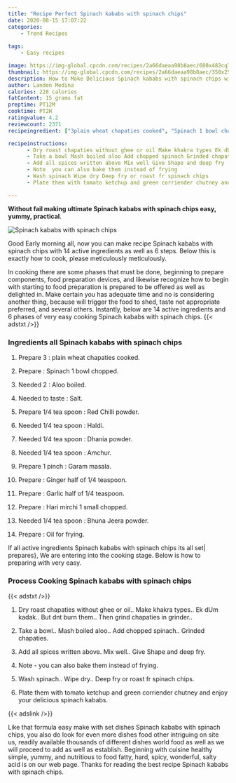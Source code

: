 ```yaml
---
title: "Recipe Perfect Spinach kababs with spinach chips"
date: 2020-08-15 17:07:22
categories:
    - Trend Recipes
    
tags:
    - Easy recipes

image: https://img-global.cpcdn.com/recipes/2a66daeaa98b8aec/680x482cq70/spinach-kababs-with-spinach-chips-recipe-main-photo.jpg
thumbnail: https://img-global.cpcdn.com/recipes/2a66daeaa98b8aec/350x250cq70/spinach-kababs-with-spinach-chips-recipe-main-photo.jpg
description: How to Make Delicious Spinach kababs with spinach chips with 14 ingredients and 6 stages of easy cooking.
author: Landon Medina
calories: 228 calories
fatContent: 15 grams fat
preptime: PT12M
cooktime: PT2H
ratingvalue: 4.2
reviewcount: 2371
recipeingredient: ["3plain wheat chapaties cooked", "Spinach 1 bowl chopped", "2Aloo boiled", "to tasteSalt", "1/4 tea spoonRed Chilli powder", "1/4 tea spoonHaldi", "1/4 tea spoonDhania powder", "1/4 tea spoonAmchur", "1 pinchGaram masala", "Ginger half of 14 teaspoon", "Garlic half of 14 teaspoon", "Hari mirchi 1 small chopped", "1/4 tea spoonBhuna Jeera powder", "Oil for frying"]

recipeinstructions: 
      - Dry roast chapaties without ghee or oil Make khakra types Ek dUm kadak But dnt burn them Then grind chapaties in grinder 
      - Take a bowl Mash boiled aloo Add chopped spinach Grinded chapaties 
      - Add all spices written above Mix well Give Shape and deep fry 
      - Note  you can also bake them instead of frying 
      - Wash spinach Wipe dry Deep fry or roast fr spinach chips 
      - Plate them with tomato ketchup and green corriender chutney and enjoy your delicious spinach kababs

---
```




**Without fail making ultimate Spinach kababs with spinach chips easy, yummy, practical**. 


![Spinach kababs with spinach chips](https://img-global.cpcdn.com/recipes/2a66daeaa98b8aec/680x482cq70/spinach-kababs-with-spinach-chips-recipe-main-photo.jpg "Spinach kababs with spinach chips")




Good Early morning all, now you can make recipe Spinach kababs with spinach chips with 14 active ingredients as well as 6 steps. Below this is exactly how to cook, please meticulously meticulously.

In cooking there are some phases that must be done, beginning to prepare components, food preparation devices, and likewise recognize how to begin with starting to food preparation is prepared to be offered as well as delighted in. Make certain you has adequate time and no is considering another thing, because will trigger the food to shed, taste not appropriate preferred, and several others. Instantly, below are 14 active ingredients and 6 phases of very easy cooking Spinach kababs with spinach chips.
{{< adstxt />}}

### Ingredients all Spinach kababs with spinach chips


1. Prepare 3 : plain wheat chapaties cooked.

1. Prepare  : Spinach 1 bowl chopped.

1. Needed 2 : Aloo boiled.

1. Needed to taste : Salt.

1. Prepare 1/4 tea spoon : Red Chilli powder.

1. Needed 1/4 tea spoon : Haldi.

1. Needed 1/4 tea spoon : Dhania powder.

1. Needed 1/4 tea spoon : Amchur.

1. Prepare 1 pinch : Garam masala.

1. Prepare  : Ginger half of 1/4 teaspoon.

1. Prepare  : Garlic half of 1/4 teaspoon.

1. Prepare  : Hari mirchi 1 small chopped.

1. Needed 1/4 tea spoon : Bhuna Jeera powder.

1. Prepare  : Oil for frying.



If all active ingredients Spinach kababs with spinach chips its all set| prepares}, We are entering into the cooking stage. Below is how to preparing with very easy.

### Process Cooking Spinach kababs with spinach chips

{{< adstxt />}}


1. Dry roast chapaties without ghee or oil.. Make khakra types.. Ek dUm kadak.. But dnt burn them.. Then grind chapaties in grinder..



1. Take a bowl.. Mash boiled aloo.. Add chopped spinach.. Grinded chapaties.



1. Add all spices written above. Mix well.. Give Shape and deep fry.



1. Note - you can also bake them instead of frying.



1. Wash spinach.. Wipe dry.. Deep fry or roast fr spinach chips.



1. Plate them with tomato ketchup and green corriender chutney and enjoy your delicious spinach kababs.





{{< adslink />}}

Like that formula easy make with set dishes Spinach kababs with spinach chips, you also do look for even more dishes food other intriguing on site us, readily available thousands of different dishes world food as well as we will proceed to add as well as establish. Beginning with cuisine healthy simple, yummy, and nutritious to food fatty, hard, spicy, wonderful, salty acid is on our web page. Thanks for reading the best recipe Spinach kababs with spinach chips.
